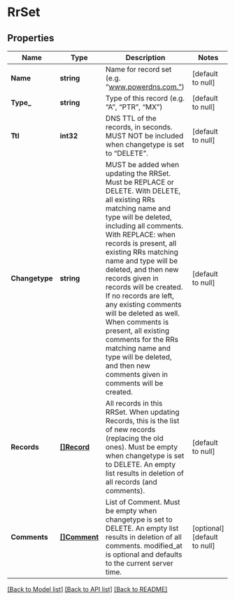 # RrSet

## Properties
Name | Type | Description | Notes
------------ | ------------- | ------------- | -------------
**Name** | **string** | Name for record set (e.g. “www.powerdns.com.”) | [default to null]
**Type_** | **string** | Type of this record (e.g. “A”, “PTR”, “MX”) | [default to null]
**Ttl** | **int32** | DNS TTL of the records, in seconds. MUST NOT be included when changetype is set to “DELETE”. | [default to null]
**Changetype** | **string** | MUST be added when updating the RRSet. Must be REPLACE or DELETE. With DELETE, all existing RRs matching name and type will be deleted, including all comments. With REPLACE: when records is present, all existing RRs matching name and type will be deleted, and then new records given in records will be created. If no records are left, any existing comments will be deleted as well. When comments is present, all existing comments for the RRs matching name and type will be deleted, and then new comments given in comments will be created. | [default to null]
**Records** | [**[]Record**](Record.md) | All records in this RRSet. When updating Records, this is the list of new records (replacing the old ones). Must be empty when changetype is set to DELETE. An empty list results in deletion of all records (and comments). | [default to null]
**Comments** | [**[]Comment**](Comment.md) | List of Comment. Must be empty when changetype is set to DELETE. An empty list results in deletion of all comments. modified_at is optional and defaults to the current server time. | [optional] [default to null]

[[Back to Model list]](../README.md#documentation-for-models) [[Back to API list]](../README.md#documentation-for-api-endpoints) [[Back to README]](../README.md)


